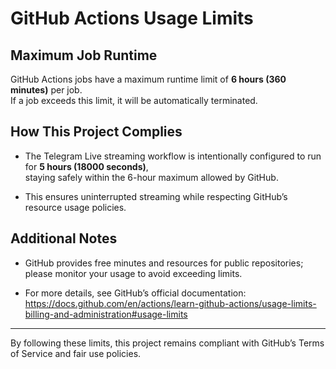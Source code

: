 # GitHub Actions Usage Limits

## Maximum Job Runtime

GitHub Actions jobs have a maximum runtime limit of **6 hours (360 minutes)** per job.  
If a job exceeds this limit, it will be automatically terminated.

## How This Project Complies

- The Telegram Live streaming workflow is intentionally configured to run for **5 hours (18000 seconds)**,  
  staying safely within the 6-hour maximum allowed by GitHub.  

- This ensures uninterrupted streaming while respecting GitHub’s resource usage policies.

## Additional Notes

- GitHub provides free minutes and resources for public repositories; please monitor your usage to avoid exceeding limits.  

- For more details, see GitHub’s official documentation:  
  https://docs.github.com/en/actions/learn-github-actions/usage-limits-billing-and-administration#usage-limits

---

By following these limits, this project remains compliant with GitHub’s Terms of Service and fair use policies.
